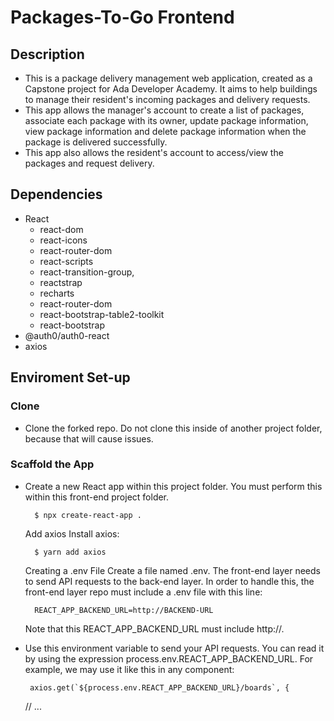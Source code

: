 # Packages-To-Go Frontend 

## Description

- This  is a package delivery management web application, created as a Capstone project for Ada Developer Academy.  It aims to help buildings to manage their  resident's incoming packages and delivery requests.
- This app allows  the manager's account to create a list of packages, associate each package with its owner, update package information, view package information and delete package information when the package is  delivered successfully.
- This app also allows the resident's account to access/view  the packages and request delivery.

## Dependencies

- React 
     - react-dom
     - react-icons
     - react-router-dom
     - react-scripts
     - react-transition-group,
     - reactstrap
     - recharts
     - react-router-dom
     - react-bootstrap-table2-toolkit
     - react-bootstrap
- @auth0/auth0-react
- axios 


## Enviroment Set-up

   
### Clone

- Clone the forked repo. Do not clone this inside of another project folder, because that will cause issues.

### Scaffold the App

- Create a new React app within this project folder. You must perform this within this front-end project folder.

        $ npx create-react-app .
  Add axios
  Install axios:

        $ yarn add axios

  Creating a .env File
  Create a file named .env.
   The front-end layer needs to send API requests to the back-end layer. In order to handle this, the front-end layer repo must include a .env file with this line:

        REACT_APP_BACKEND_URL=http://BACKEND-URL

    Note that this REACT_APP_BACKEND_URL must include http://.

-  Use this environment variable to send your API requests. You can read it by using the expression process.env.REACT_APP_BACKEND_URL. For example, we may use it like this in any component:

        axios.get(`${process.env.REACT_APP_BACKEND_URL}/boards`, {
    // ...

